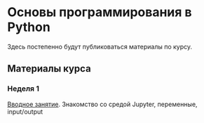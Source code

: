 # Основы программирования в Python 

Здесь постепенно будут публиковаться материалы по курсу.

## Материалы курса

### Неделя 1

[Вводное занятие](https://github.com/mikefilatov/pypol2020/tree/master/week_1). Знакомство со средой Jupyter, переменные, input/output
